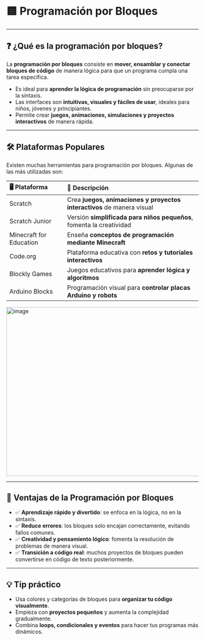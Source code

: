 # 🟦 Programación por Bloques

---

## ❓ ¿Qué es la programación por bloques?
La **programación por bloques** consiste en **mover, ensamblar y conectar bloques de código** de manera lógica para que un programa cumpla una tarea específica.  
- Es ideal para **aprender la lógica de programación** sin preocuparse por la sintaxis.  
- Las interfaces son **intuitivas, visuales y fáciles de usar**, ideales para niños, jóvenes y principiantes.  
- Permite crear **juegos, animaciones, simulaciones y proyectos interactivos** de manera rápida.

---

## 🛠️ Plataformas Populares
Existen muchas herramientas para programación por bloques. Algunas de las más utilizadas son:

| 🖥️ Plataforma | 🔹 Descripción |
|:---------------|:---------------|
| Scratch | Crea **juegos, animaciones y proyectos interactivos** de manera visual |
| Scratch Junior | Versión **simplificada para niños pequeños**, fomenta la creatividad |
| Minecraft for Education | Enseña **conceptos de programación mediante Minecraft** |
| Code.org | Plataforma educativa con **retos y tutoriales interactivos** |
| Blockly Games | Juegos educativos para **aprender lógica y algoritmos** |
| Arduino Blocks | Programación visual para **controlar placas Arduino y robots** |

<img width="589" height="442" alt="image" src="https://github.com/user-attachments/assets/ac00c48e-ea8b-4f27-a68b-8c4a1b257230" />


---

## 🌟 Ventajas de la Programación por Bloques
- ✅ **Aprendizaje rápido y divertido**: se enfoca en la lógica, no en la sintaxis.  
- ✅ **Reduce errores**: los bloques solo encajan correctamente, evitando fallos comunes.  
- ✅ **Creatividad y pensamiento lógico**: fomenta la resolución de problemas de manera visual.  
- ✅ **Transición a código real**: muchos proyectos de bloques pueden convertirse en código de texto posteriormente.  

---

## 💡 Tip práctico
- Usa colores y categorías de bloques para **organizar tu código visualmente**.  
- Empieza con **proyectos pequeños** y aumenta la complejidad gradualmente.  
- Combina **loops, condicionales y eventos** para hacer tus programas más dinámicos.  
